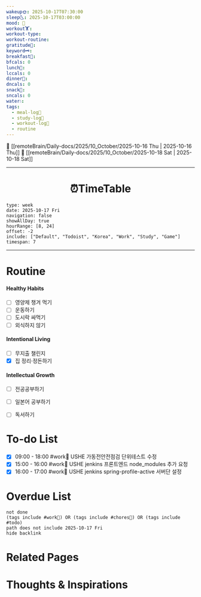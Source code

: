 ```yaml
---
wakeup🌞: 2025-10-17T07:30:00
sleep🌜: 2025-10-17T03:00:00
mood: 🤮
workout🏋️:
workout-type:
workout-routine:
gratitude🙏:
keyword🗝️:
breakfast🍳:
bfcals: 0
lunch🍚:
lccals: 0
dinner🥗:
dncals: 0
snack🍬:
sncals: 0
water💧:
tags:
  - meal-log📝
  - study-log📓
  - workout-log💪
  - routine
---
```


🔺 [[remoteBrain/Daily-docs/2025/10_October/2025-10-16 Thu | 2025-10-16 Thu]]
🔻 [[remoteBrain/Daily-docs/2025/10_October/2025-10-18 Sat | 2025-10-18 Sat]]
___
<h1> <center>⏰TimeTable </center> </h1>

```gEvent
type: week
date: 2025-10-17 Fri
navigation: false
showAllDay: true
hourRange: [8, 24]
offset: -2
include: ["Default", "Todoist", "Korea", "Work", "Study", "Game"]
timespan: 7
```

--- 


# Routine 

####  Healthy Habits
- [ ] 영양제 챙겨 먹기
- [ ] 운동하기
- [ ] 도시락 싸먹기 
- [ ] 외식하지 않기 

####  Intentional Living 
- [ ] 무지출 챌린지 
- [x] 집 정리·정돈하기

#### Intellectual Growth
- [ ] 전공공부하기
- [ ] 일본어 공부하기
- [ ] 독서하기



# To-do List
- [x] 09:00 - 18:00 #work💼 USHE 가동전안전점검 단위테스트 수정
- [x] 15:00 - 16:00 #work💼 USHE jenkins 프론트엔드 node_modules 추가 요청
- [x] 16:00 - 17:00 #work💼 USHE jenkins spring-profile-active 서버단 설정

# Overdue List
```tasks
not done
(tags include #work💼) OR (tags include #chores🧺) OR (tags include #todo)
path does not include 2025-10-17 Fri
hide backlink
```

# Related Pages



# Thoughts & Inspirations

